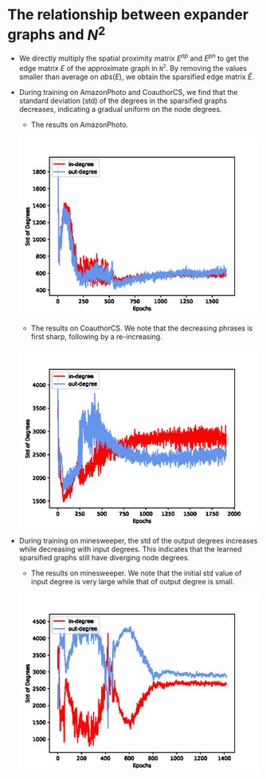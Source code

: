# The relationship between expander graphs and $N^2$
- We directly multiply the spatial proximity matrix $E^{np}$ and $E^{pn}$ to get the edge matrix $E$ of the approximate graph in $\mathtt{N^2}$. By removing the values smaller than average on $abs(E)$, we obtain the sparsified edge matrix $\hat{E}$. 
- During training on AmazonPhoto and CoauthorCS, we find that the standard deviation (std) of the degrees in the sparsified graphs decreases, indicating a gradual uniform on the node degrees.
    - The results on AmazonPhoto.

    ![AmazonPhoto](Amazon-std.png)

    - The results on CoauthorCS. We note that the decreasing phrases is first sharp, following by a re-increasing.

    ![CoauthorCS](CoauthorCS-std.png)
- During training on minesweeper, the std of the output degrees increases while decreasing with input degrees. This indicates that the learned sparsified graphs still have diverging node degrees.
    - The results on minesweeper. We note that the initial std value of input degree is very large while that of output degree is small.

    ![minesweeper](./minesweeper-std.png)